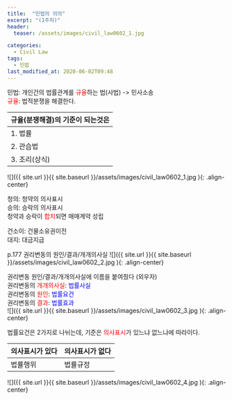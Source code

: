 ```yaml
---
title:  "민법의 의의"
excerpt: "(1주차)"
header:
  teaser: /assets/images/civil_law0602_1.jpg

categories:
  - Civil Law
tags:
  - 민법
last_modified_at: 2020-06-02T09:48
---
```



민법: 개인간의 법률관계를 <span style="color:red">규율</span>하는 법(사법) -> 민사소송  
<span style="color:red">규율</span>: 법적분쟁을 해결한다.  

| <center>규율(분쟁해결)의 기준이 되는것은</center>	|
| :------------------------------------	|
| 1. 법률					|
| 2. 관습법				|
| 3. 조리(상식)				|

![]({{ site.url }}{{ site.baseurl }}/assets/images/civil_law0602_1.jpg   ){: .align-center}


청의: 청약의 의사표시  
승의: 승락의 의사표시  
청약과 승락이 <span style="color:red">합치</span>되면 매매계약 성립  

건소이: 건물소유권이전  
대지: 대금지급

p.177 권리변동의 원인/결과/개개의사실
![]({{ site.url }}{{ site.baseurl }}/assets/images/civil_law0602_2.jpg   ){: .align-center}


권리변동 원인/결과/개개의사실에 이름을 붙여줬다 (외우자)  
권리변동의 <span style="color:red">개개의사실</span>: <span style="color:blue">법률사실</span>  
권리변동의 <span style="color:red">원인</span>: <span style="color:blue">법률요건</span>  
권리변동의 <span style="color:red">결과</span>: <span style="color:blue">법률효과</span>  
![]({{ site.url }}{{ site.baseurl }}/assets/images/civil_law0602_3.jpg   ){: .align-center}


법률요건은 2가지로 나뉘는데, 기준은 <span style="color:red">의사표시</span>가 있느냐 없느냐에 따라이다.  

|		<center>의사표시가 있다</center>		|	<center>의사표시가 없다</center>	| 
| :-------------------------------------------		| :---------------------------	| 
| 법률행위							| 법률규정				| 

![]({{ site.url }}{{ site.baseurl }}/assets/images/civil_law0602_4.jpg   ){: .align-center}
